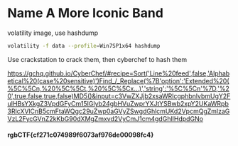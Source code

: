 # Name A More Iconic Band

volatility image, use hashdump
```bash
volatility -f data --profile=Win7SP1x64 hashdump
```

Use crackstation to crack them, then cyberchef to hash them

https://gchq.github.io/CyberChef/#recipe=Sort('Line%20feed',false,'Alphabetical%20(case%20sensitive)')Find_/_Replace(%7B'option':'Extended%20(%5C%5Cn,%20%5C%5Ct,%20%5C%5Cx...)','string':'%5C%5Cn'%7D,'%20',true,false,true,false)MD5()&input=c3VwZXJjb2xsaWRlcgphbnlvbmUgY2FuIHBsYXkgZ3VpdGFyCm15IGlyb24gbHVuZwprYXJtYSBwb2xpY2UKaWRpb3RlcXVlCnB5cmFtaWQgc29uZwp0aGVyZSwgdGhlcmUKd2VpcmQgZmlzaGVzL2FycGVnZ2kKbG90dXMgZmxvd2VyCmJ1cm4gdGhlIHdpdGNo

#### rgbCTF{cf271c074989f6073af976de00098fc4}
